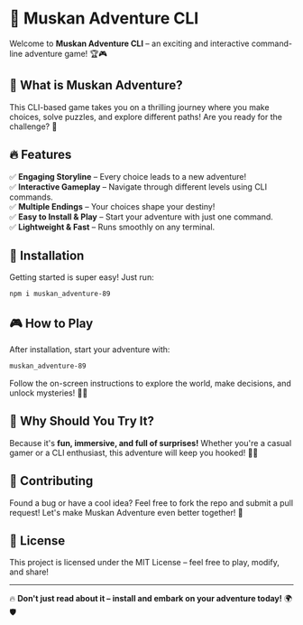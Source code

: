 # 🚀 Muskan Adventure CLI

Welcome to **Muskan Adventure CLI** – an exciting and interactive command-line adventure game! 🏆🎮

## 🎯 What is Muskan Adventure?
This CLI-based game takes you on a thrilling journey where you make choices, solve puzzles, and explore different paths! Are you ready for the challenge? 🚀

## 🔥 Features
✅ **Engaging Storyline** – Every choice leads to a new adventure!  
✅ **Interactive Gameplay** – Navigate through different levels using CLI commands.  
✅ **Multiple Endings** – Your choices shape your destiny!  
✅ **Easy to Install & Play** – Start your adventure with just one command.  
✅ **Lightweight & Fast** – Runs smoothly on any terminal.  

## 🚀 Installation
Getting started is super easy! Just run:

```sh
npm i muskan_adventure-89
```

## 🎮 How to Play
After installation, start your adventure with:

```sh
muskan_adventure-89
```

Follow the on-screen instructions to explore the world, make decisions, and unlock mysteries! 🏰✨

## 🤯 Why Should You Try It?
Because it's **fun, immersive, and full of surprises!** Whether you're a casual gamer or a CLI enthusiast, this adventure will keep you hooked! 🎩🔥

## 👥 Contributing
Found a bug or have a cool idea? Feel free to fork the repo and submit a pull request! Let's make Muskan Adventure even better together! 🚀

## 📜 License
This project is licensed under the MIT License – feel free to play, modify, and share!

---

🔥 **Don't just read about it – install and embark on your adventure today!** 🌍🛡️

